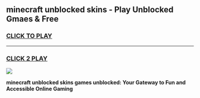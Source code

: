 
## minecraft unblocked skins - Play Unblocked Gmaes & Free
<h3>
<a href="https://news.freeplayer.one?title=minecraft_unblocked_skins&ref=16F">CLICK TO PLAY</a></h3>
<hr>

<h3>
<a href="https://news.freeplayer.one?title=minecraft_unblocked_skins&ref=16F">CLICK 2 PLAY</a>
  
</h3>

<a href="https://news.freeplayer.one?title=minecraft_unblocked_skins&ref=16F/"><img src="https://clearcache.store/games.png"></a>


**minecraft unblocked skins games unblocked: Your Gateway to Fun and Accessible Online Gaming**
